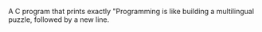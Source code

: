 A C program that prints exactly "Programming is like building a multilingual puzzle, followed by a new line.
